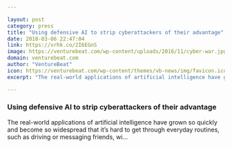 ```yaml
---

layout: post
category: press
title: "Using defensive AI to strip cyberattackers of their advantage"
date: 2018-03-06 22:47:04
link: https://vrhk.co/2I6EGnS
image: https://venturebeat.com/wp-content/uploads/2016/11/cyber-war.jpg?fit=2048%2C1237&strip=all
domain: venturebeat.com
author: "VentureBeat"
icon: https://venturebeat.com/wp-content/themes/vb-news/img/favicon.ico
excerpt: "The real-world applications of artificial intelligence have grown so quickly and become so widespread that it’s hard to get through everyday routines, such as driving or messaging friends, wi…"

---
```


### Using defensive AI to strip cyberattackers of their advantage

The real-world applications of artificial intelligence have grown so quickly and become so widespread that it’s hard to get through everyday routines, such as driving or messaging friends, wi…